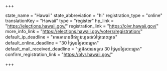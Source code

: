 +++

state_name = "Hawaii"
state_abbreviation = "hi"
registration_type = "online"
translationKey = "Hawaii"
type = "register"
hp_link = "https://elections.hawaii.gov/"
registration_link = "https://olvr.hawaii.gov/"
more_info_link = "https://elections.hawaii.gov/voters/registration/"
default_ip_deadline = "អាចរកបានពីឥឡូវរហូតដល់ថ្ងៃបោះឆ្នោត"
default_online_deadline = "30 ថ្ងៃមុនថ្ងៃបោះឆ្នោត"
default_mail_received_deadline = "ត្រូវតែបានទទួល 30 ថ្ងៃមុនថ្ងៃបោះឆ្នោត"
confirm_registration_link = "https://olvr.hawaii.gov/"

+++